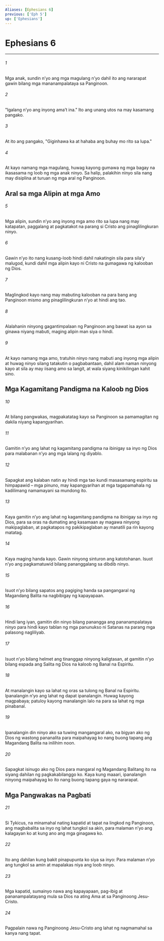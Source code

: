 ```yaml
---
Aliases: [Ephesians 6]
previous: ['Eph 5']
up: ['Ephesians']
---
```

# Ephesians 6

***


###### 1 


Mga anak, sundin nʼyo ang mga magulang nʼyo dahil ito ang nararapat gawin bilang mga mananampalataya sa Panginoon. 


###### 2 


"Igalang nʼyo ang inyong amaʼt ina." Ito ang unang utos na may kasamang pangako. 


###### 3 


At ito ang pangako, "Giginhawa ka at hahaba ang buhay mo rito sa lupa." 


###### 4 


At kayo namang mga magulang, huwag kayong gumawa ng mga bagay na ikasasama ng loob ng mga anak ninyo. Sa halip, palakihin ninyo sila nang may disiplina at turuan ng mga aral ng Panginoon.

## Aral sa mga Alipin at mga Amo 


###### 5 


Mga alipin, sundin nʼyo ang inyong mga amo rito sa lupa nang may katapatan, paggalang at pagkatakot na parang si Cristo ang pinaglilingkuran ninyo. 


###### 6 


Gawin nʼyo ito nang kusang-loob hindi dahil nakatingin sila para silaʼy malugod, kundi dahil mga alipin kayo ni Cristo na gumagawa ng kalooban ng Dios. 


###### 7 


Maglingkod kayo nang may mabuting kalooban na para bang ang Panginoon mismo ang pinaglilingkuran nʼyo at hindi ang tao. 


###### 8 


Alalahanin ninyong gagantimpalaan ng Panginoon ang bawat isa ayon sa ginawa niyang mabuti, maging alipin man siya o hindi. 


###### 9 


At kayo namang mga amo, tratuhin ninyo nang mabuti ang inyong mga alipin at huwag ninyo silang tatakutin o pagbabantaan, dahil alam naman ninyong kayo at sila ay may iisang amo sa langit, at wala siyang kinikilingan kahit sino.

## Mga Kagamitang Pandigma na Kaloob ng Dios 


###### 10 


At bilang pangwakas, magpakatatag kayo sa Panginoon sa pamamagitan ng dakila niyang kapangyarihan. 


###### 11 


Gamitin nʼyo ang lahat ng kagamitang pandigma na ibinigay sa inyo ng Dios para malabanan nʼyo ang mga lalang ng diyablo. 


###### 12 


Sapagkat ang kalaban natin ay hindi mga tao kundi masasamang espiritu sa himpapawid – mga pinuno, may kapangyarihan at mga tagapamahala ng kadilimang namamayani sa mundong ito. 


###### 13 


Kaya gamitin nʼyo ang lahat ng kagamitang pandigma na ibinigay sa inyo ng Dios, para sa oras na dumating ang kasamaan ay magawa ninyong makipaglaban, at pagkatapos ng pakikipaglaban ay manatili pa rin kayong matatag. 


###### 14 


Kaya maging handa kayo. Gawin ninyong sinturon ang katotohanan. Isuot nʼyo ang pagkamatuwid bilang pananggalang sa dibdib ninyo. 


###### 15 


Isuot nʼyo bilang sapatos ang pagiging handa sa pangangaral ng Magandang Balita na nagbibigay ng kapayapaan. 


###### 16 


Hindi lang iyan, gamitin din ninyo bilang panangga ang pananampalataya ninyo para hindi kayo tablan ng mga panunukso ni Satanas na parang mga palasong nagliliyab. 


###### 17 


Isuot nʼyo bilang helmet ang tinanggap ninyong kaligtasan, at gamitin nʼyo bilang espada ang Salita ng Dios na kaloob ng Banal na Espiritu. 


###### 18 


At manalangin kayo sa lahat ng oras sa tulong ng Banal na Espiritu. Ipanalangin nʼyo ang lahat ng dapat ipanalangin. Huwag kayong magpabaya; patuloy kayong manalangin lalo na para sa lahat ng mga pinabanal. 


###### 19 


Ipanalangin din ninyo ako sa tuwing mangangaral ako, na bigyan ako ng Dios ng wastong pananalita para maipahayag ko nang buong tapang ang Magandang Balita na inilihim noon. 


###### 20 


Sapagkat isinugo ako ng Dios para mangaral ng Magandang Balitang ito na siyang dahilan ng pagkakabilanggo ko. Kaya kung maaari, ipanalangin ninyong maipahayag ko ito nang buong tapang gaya ng nararapat.

## Mga Pangwakas na Pagbati 


###### 21 


Si Tykicus, na minamahal nating kapatid at tapat na lingkod ng Panginoon, ang magbabalita sa inyo ng lahat tungkol sa akin, para malaman nʼyo ang kalagayan ko at kung ano ang mga ginagawa ko. 


###### 22 


Ito ang dahilan kung bakit pinapupunta ko siya sa inyo: Para malaman nʼyo ang tungkol sa amin at mapalakas niya ang loob ninyo. 


###### 23 


Mga kapatid, sumainyo nawa ang kapayapaan, pag-ibig at pananampalatayang mula sa Dios na ating Ama at sa Panginoong Jesu-Cristo. 


###### 24 


Pagpalain nawa ng Panginoong Jesu-Cristo ang lahat ng nagmamahal sa kanya nang tapat.
